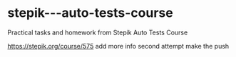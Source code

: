 # stepik---auto-tests-course
Practical tasks and homework from Stepik Auto Tests Course

https://stepik.org/course/575
add more info
second attempt
make the push
